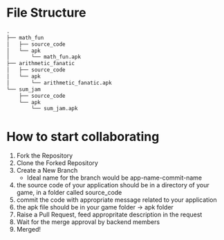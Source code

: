 # File Structure
```markdown
.
├── math_fun
│   ├── source_code
│   └── apk
│       └── math_fun.apk
├── arithmetic_fanatic
│   ├── source_code
│   └── apk
│       └── arithmetic_fanatic.apk
└── sum_jam
    ├── source_code
    └── apk
        └── sum_jam.apk
```
# How to start collaborating
1. Fork the Repository
2. Clone the Forked Repository
3. Create a New Branch
   - Ideal name for the branch would be app-name-commit-name
4. the source code of your application should be in a directory of your game, in a folder called source_code
5. commit the code with appropriate message related to your application
6. the apk file should be in your game folder -> apk folder
7. Raise a Pull Request, feed appropritate description in the request
8. Wait for the merge approval by backend members
9. Merged!
